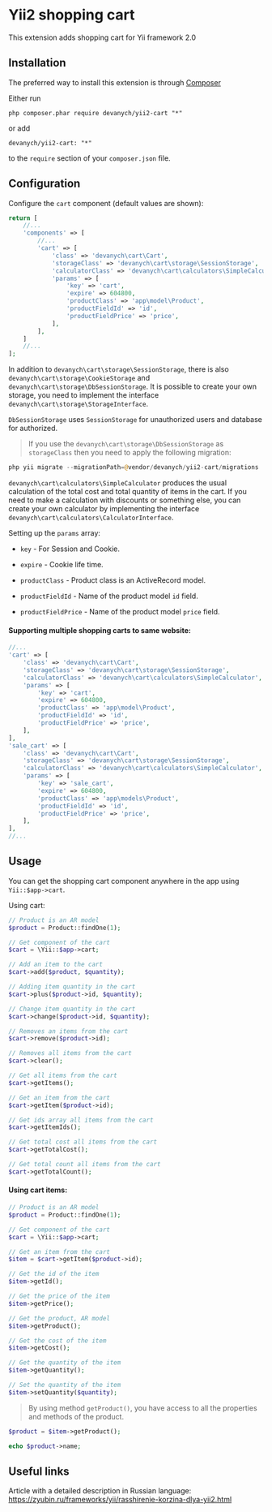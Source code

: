 # Yii2 shopping cart 

This extension adds shopping cart for Yii framework 2.0

## Installation

The preferred way to install this extension is through [Composer](https://getcomposer.org/download/)

Either run

```
php composer.phar require devanych/yii2-cart "*"
```

or add

```
devanych/yii2-cart: "*"
```

to the `require` section of your `composer.json` file.

## Configuration

Configure the `cart` component (default values are shown):

```php
return [
    //...
    'components' => [
        //...
        'cart' => [
            'class' => 'devanych\cart\Cart',
            'storageClass' => 'devanych\cart\storage\SessionStorage',
            'calculatorClass' => 'devanych\cart\calculators\SimpleCalculator',
            'params' => [
                'key' => 'cart',
                'expire' => 604800,
                'productClass' => 'app\model\Product',
                'productFieldId' => 'id',
                'productFieldPrice' => 'price',
            ],
        ],
    ]
    //...
];
```

In addition to `devanych\cart\storage\SessionStorage`, there is also `devanych\cart\storage\CookieStorage` and `devanych\cart\storage\DbSessionStorage`. It is possible to create your own storage, you need to implement the interface `devanych\cart\storage\StorageInterface`.

`DbSessionStorage` uses `SessionStorage` for unauthorized users and database for authorized.

> If you use the `devanych\cart\storage\DbSessionStorage` as `storageClass` then you need to apply the following migration:

```php
php yii migrate --migrationPath=@vendor/devanych/yii2-cart/migrations
```

`devanych\cart\calculators\SimpleCalculator` produces the usual calculation of the total cost and total quantity of items in the cart. If you need to make a calculation with discounts or something else, you can create your own calculator by implementing the interface `devanych\cart\calculators\CalculatorInterface`.

Setting up the `params` array: 

* `key` - For Session and Cookie.

* `expire` - Cookie life time.

* `productClass` - Product class is an ActiveRecord model.

* `productFieldId` - Name of the product model `id` field.

* `productFieldPrice` - Name of the product model `price` field.

#### Supporting multiple shopping carts to same website:

```php
//...
'cart' => [
    'class' => 'devanych\cart\Cart',
    'storageClass' => 'devanych\cart\storage\SessionStorage',
    'calculatorClass' => 'devanych\cart\calculators\SimpleCalculator',
    'params' => [
        'key' => 'cart',
        'expire' => 604800,
        'productClass' => 'app\model\Product',
        'productFieldId' => 'id',
        'productFieldPrice' => 'price',
    ],
],
'sale_cart' => [
    'class' => 'devanych\cart\Cart',
    'storageClass' => 'devanych\cart\storage\SessionStorage',
    'calculatorClass' => 'devanych\cart\calculators\SimpleCalculator',
    'params' => [
        'key' => 'sale_cart',
        'expire' => 604800,
        'productClass' => 'app\models\Product',
        'productFieldId' => 'id',
        'productFieldPrice' => 'price',
    ],
],
//...
```

## Usage

You can get the shopping cart component anywhere in the app using `Yii::$app->cart`.

Using cart:

```php
// Product is an AR model
$product = Product::findOne(1);

// Get component of the cart
$cart = \Yii::$app->cart;

// Add an item to the cart
$cart->add($product, $quantity);

// Adding item quantity in the cart
$cart->plus($product->id, $quantity);

// Change item quantity in the cart
$cart->change($product->id, $quantity);

// Removes an items from the cart
$cart->remove($product->id);

// Removes all items from the cart
$cart->clear();

// Get all items from the cart
$cart->getItems();

// Get an item from the cart
$cart->getItem($product->id);

// Get ids array all items from the cart
$cart->getItemIds();

// Get total cost all items from the cart
$cart->getTotalCost();

// Get total count all items from the cart
$cart->getTotalCount();
```

#### Using cart items:

```php
// Product is an AR model
$product = Product::findOne(1);

// Get component of the cart
$cart = \Yii::$app->cart;

// Get an item from the cart
$item = $cart->getItem($product->id);

// Get the id of the item
$item->getId();

// Get the price of the item
$item->getPrice();

// Get the product, AR model
$item->getProduct();

// Get the cost of the item
$item->getCost();

// Get the quantity of the item
$item->getQuantity();

// Set the quantity of the item
$item->setQuantity($quantity);
```

> By using method `getProduct()`, you have access to all the properties and methods of the product.

```php
$product = $item->getProduct();

echo $product->name;
```

## Useful links

Article with a detailed description in Russian language: <https://zyubin.ru/frameworks/yii/rasshirenie-korzina-dlya-yii2.html>
